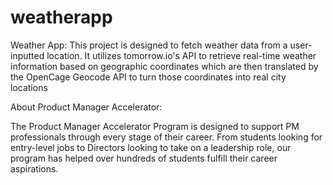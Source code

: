 # weatherapp
Weather App:
This project is designed to fetch weather data from a user-inputted location. It utilizes tomorrow.io's API to retrieve real-time weather information based on geographic coordinates which are then translated by the OpenCage Geocode API to turn those coordinates into real city locations


About Product Manager Accelerator:

The Product Manager Accelerator Program is designed to support PM professionals through every stage of their career. From students looking for entry-level jobs to Directors looking to take on a leadership role, our program has helped over hundreds of students fulfill their career aspirations.
